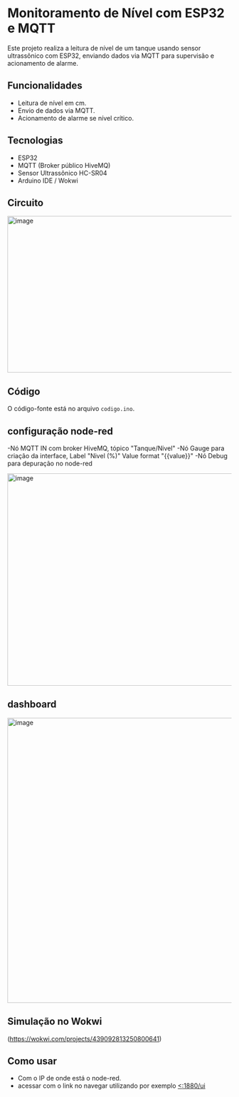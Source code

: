 # Monitoramento de Nível com ESP32 e MQTT

Este projeto realiza a leitura de nível de um tanque usando sensor ultrassônico com ESP32, enviando dados via MQTT para supervisão e acionamento de alarme.

## Funcionalidades
- Leitura de nível em cm.
- Envio de dados via MQTT.
- Acionamento de alarme se nível crítico.

## Tecnologias
- ESP32
- MQTT (Broker público HiveMQ)
- Sensor Ultrassônico HC-SR04
- Arduino IDE / Wokwi

## Circuito
<img width="571" height="351" alt="image" src="https://github.com/user-attachments/assets/8975362a-6b8b-45df-883a-c0ce592a2039" />


## Código
O código-fonte está no arquivo `codigo.ino`.

## configuração node-red 
-Nó MQTT IN com broker HiveMQ, tópico "Tanque/Nivel"
-Nó Gauge para criação da interface,  Label "Nivel (%)" Value format "{{value}}"
-Nó Debug para depuração no node-red

<img width="781" height="476" alt="image" src="https://github.com/user-attachments/assets/2cc92efb-2fe4-4262-8504-3992b467fb6e" />


## dashboard 

<img width="1366" height="639" alt="image" src="https://github.com/user-attachments/assets/1ff75a84-9f12-48fe-97cf-4b30b9e81ce7" />

## Simulação no Wokwi
(https://wokwi.com/projects/439092813250800641)

## Como usar
- Com o IP de onde está o node-red.
- acessar com o link no navegar utilizando por exemplo [<<IP-do-computador>:1880/ui](http://<IP-do-computador>:1880/ui)

